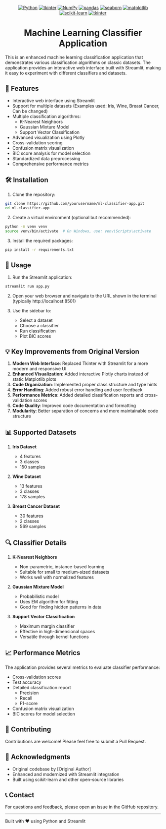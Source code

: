 
<div align="center">

[![Python](https://img.shields.io/badge/Python-3.8+-blue?style=flat&logo=python)](https://www.python.org/)
[![tkinter](https://img.shields.io/badge/tkinter-Latest-blue?style=flat&logo=tkinter)](https://tkinter.org/)
[![NumPy](https://img.shields.io/badge/NumPy-Latest-blueviolet?style=flat&logo=numpy)](https://numpy.org/)
[![pandas](https://img.shields.io/badge/pandas-Latest-orange)](https://pandas.pydata.org/)
[![seaborn](https://img.shields.io/badge/seaborn-Latest-blue)](https://seaborn.pydata.org/)
[![matplotlib](https://img.shields.io/badge/matplotlib-Latest-brightgreen)](https://matplotlib.org/)
[![scikit-learn](https://img.shields.io/badge/scikit--learn-Latest-red)](https://scikit-learn.org/)
[![tkinter](https://img.shields.io/badge/tkinter-Latest-yellow)](https://docs.python.org/3/library/tkinter.html)


</div>

<h1 align="center"><b>Machine Learning Classifier Application</b></h1>

This is an enhanced machine learning classification application that demonstrates various classification algorithms on classic datasets. The application provides an interactive web interface built with Streamlit, making it easy to experiment with different classifiers and datasets.

## 🌟 Features

- Interactive web interface using Streamlit
- Support for multiple datasets (Examples used: Iris, Wine, Breast Cancer, Can be changed)
- Multiple classification algorithms:
  - K-Nearest Neighbors
  - Gaussian Mixture Model
  - Support Vector Classification
- Advanced visualization using Plotly
- Cross-validation scoring
- Confusion matrix visualization
- BIC score analysis for model selection
- Standardized data preprocessing
- Comprehensive performance metrics

## 🛠️ Installation

1. Clone the repository:
```bash
git clone https://github.com/yourusername/ml-classifier-app.git
cd ml-classifier-app
```

2. Create a virtual environment (optional but recommended):
```bash
python -m venv venv
source venv/bin/activate  # On Windows, use: venv\Scripts\activate
```

3. Install the required packages:
```bash
pip install -r requirements.txt
```

## 🚀 Usage

1. Run the Streamlit application:
```bash
streamlit run app.py
```

2. Open your web browser and navigate to the URL shown in the terminal (typically http://localhost:8501)

3. Use the sidebar to:
   - Select a dataset
   - Choose a classifier
   - Run classification
   - Plot BIC scores

## 💡 Key Improvements from Original Version

1. **Modern Web Interface**: Replaced Tkinter with Streamlit for a more modern and responsive UI
2. **Enhanced Visualization**: Added interactive Plotly charts instead of static Matplotlib plots
3. **Code Organization**: Implemented proper class structure and type hints
4. **Error Handling**: Added robust error handling and user feedback
5. **Performance Metrics**: Added detailed classification reports and cross-validation scores
6. **Code Quality**: Improved code documentation and formatting
7. **Modularity**: Better separation of concerns and more maintainable code structure

## 📊 Supported Datasets

1. **Iris Dataset**
   - 4 features
   - 3 classes
   - 150 samples

2. **Wine Dataset**
   - 13 features
   - 3 classes
   - 178 samples

3. **Breast Cancer Dataset**
   - 30 features
   - 2 classes
   - 569 samples

## 🔍 Classifier Details

1. **K-Nearest Neighbors**
   - Non-parametric, instance-based learning
   - Suitable for small to medium-sized datasets
   - Works well with normalized features

2. **Gaussian Mixture Model**
   - Probabilistic model
   - Uses EM algorithm for fitting
   - Good for finding hidden patterns in data

3. **Support Vector Classification**
   - Maximum margin classifier
   - Effective in high-dimensional spaces
   - Versatile through kernel functions

## 📈 Performance Metrics

The application provides several metrics to evaluate classifier performance:

- Cross-validation scores
- Test accuracy
- Detailed classification report
  - Precision
  - Recall
  - F1-score
- Confusion matrix visualization
- BIC scores for model selection

## 🤝 Contributing

Contributions are welcome! Please feel free to submit a Pull Request.

## 🙏 Acknowledgments

- Original codebase by [Original Author]
- Enhanced and modernized with Streamlit integration
- Built using scikit-learn and other open-source libraries

## 📞 Contact

For questions and feedback, please open an issue in the GitHub repository.

---

Built with ❤️ using Python and Streamlit

